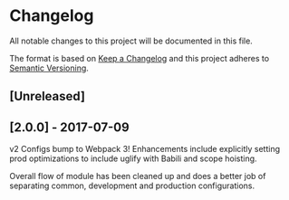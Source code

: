 # Changelog
All notable changes to this project will be documented in this file.

The format is based on [Keep a Changelog](http://keepachangelog.com/en/1.0.0/)
and this project adheres to [Semantic Versioning](http://semver.org/spec/v2.0.0.html).

## [Unreleased]

## [2.0.0] - 2017-07-09
v2 Configs bump to Webpack 3! Enhancements include explicitly setting prod
optimizations to include uglify with Babili and scope hoisting.

Overall flow of module has been cleaned up and does a better job of separating
common, development and production configurations.
